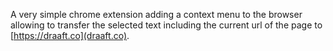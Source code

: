 A very simple chrome extension adding a context menu to the browser allowing to
transfer the selected text including the current url of the page to
[https://draaft.co](draaft.co).



